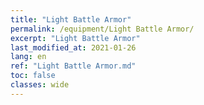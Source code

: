 ```yaml
---
title: "Light Battle Armor"
permalink: /equipment/Light Battle Armor/
excerpt: "Light Battle Armor"
last_modified_at: 2021-01-26
lang: en
ref: "Light Battle Armor.md"
toc: false
classes: wide
---
```



